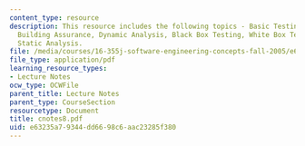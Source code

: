 ```yaml
---
content_type: resource
description: This resource includes the following topics - Basic Testing Guidelines,
  Building Assurance, Dynamic Analysis, Black Box Testing, White Box Testing, and
  Static Analysis.
file: /media/courses/16-355j-software-engineering-concepts-fall-2005/e63235a79344dd6698c6aac23285f380_cnotes8.pdf
file_type: application/pdf
learning_resource_types:
- Lecture Notes
ocw_type: OCWFile
parent_title: Lecture Notes
parent_type: CourseSection
resourcetype: Document
title: cnotes8.pdf
uid: e63235a7-9344-dd66-98c6-aac23285f380
---
```

